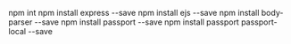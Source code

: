 npm int
npm install express --save
npm install ejs --save
npm install body-parser --save
npm install passport --save
npm install passport passport-local --save
